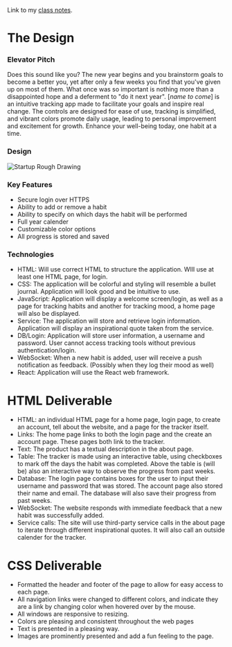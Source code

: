 Link to my [class notes](https://github.com/kamea99/startup/blob/main/notes.md).

# The Design

### Elevator Pitch

Does this sound like you? The new year begins and you brainstorm goals to become a better you, yet after only a few weeks you find that you've given up on most of them. What once was so important is nothing more than a disappointed hope and a deferment to "do it next year". [*name to come*] is an intuitive tracking app made to facilitate your goals and inspire real change. The controls are designed for ease of use, tracking is simplified, and vibrant colors promote daily usage, leading to personal improvement and excitement for growth. Enhance your well-being today, one habit at a time. 

### Design

![Startup Rough Drawing](https://github.com/kamea99/startup/assets/135865953/dc3206f2-fb95-4fec-811d-b436136dd490)

### Key Features

- Secure login over HTTPS
- Ability to add or remove a habit
- Ability to specify on which days the habit will be performed
- Full year calender
- Customizable color options
- All progress is stored and saved

### Technologies

- HTML: Will use correct HTML to structure the application. WIll use at least one HTML page, for login.
- CSS: The application will be colorful and styling will resemble a bullet journal. Application will look good and be intuitive to use.
- JavaScript: Application will display a welcome screen/login, as well as a page for tracking habits and another for tracking mood, a home page will also be displayed. 
- Service: The application will store and retrieve login information. Application will display an inspirational quote taken from the service.
- DB/Login: Application will store user information, a username and password. User cannot access tracking tools without previous authentication/login.
- WebSocket: When a new habit is added, user will receive a push notification as feedback. (Possibly when they log their mood as well)
- React: Application will use the React web framework.

# HTML Deliverable

- HTML: an individual HTML page for a home page, login page, to create an account, tell about the website, and a page for the tracker itself.
- Links: The home page links to both the login page and the create an account page. These pages both link to the tracker. 
- Text: The product has a textual description in the about page. 
- Table: The tracker is made using an interactive table, using checkboxes to mark off the days the habit was completed. Above the table is (will be) also an interactive way to observe the progress from past weeks.
- Database: The login page contains boxes for the user to input their username and password that was stored. The account page also stored their name and email. The database will also save their progress from past weeks.
- WebSocket: The website responds with immediate feedback that a new habit was successfully added.
- Service calls: The site will use third-party service calls in the about page to iterate through different inspirational quotes. It will also call an outside calender for the tracker.

# CSS Deliverable
- Formatted the header and footer of the page to allow for easy access to each page.
- All navigation links were changed to different colors, and indicate they are a link by changing color when hovered over by the mouse.
- All windows are responsive to resizing.
- Colors are pleasing and consistent throughout the web pages
- Text is presented in a pleasing way.
- Images are prominently presented and add a fun feeling to the page.
